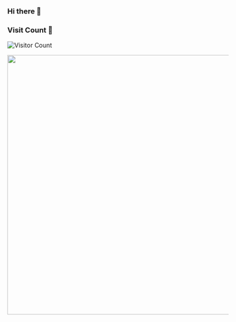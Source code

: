 ### Hi there 👋

### Visit Count 🌱
![Visitor Count](https://profile-counter.glitch.me/mcwindy/count.svg)

<!--
**mcwindy/mcwindy** is a ✨ _special_ ✨ repository because its `README.md` (this file) appears on your GitHub profile.

Here are some ideas to get you started:

- 🔭 I’m currently working on ...
- 🌱 I’m currently learning ...
- 👯 I’m looking to collaborate on ...
- 🤔 I’m looking for help with ...
- 💬 Ask me about ...
- 📫 How to reach me: ...
- 😄 Pronouns: ...
- ⚡ Fun fact: ...
-->

<img src="https://stats.wkit.fun/api/toplangs?username=mcwindy&count=10" style="width:592px" />
